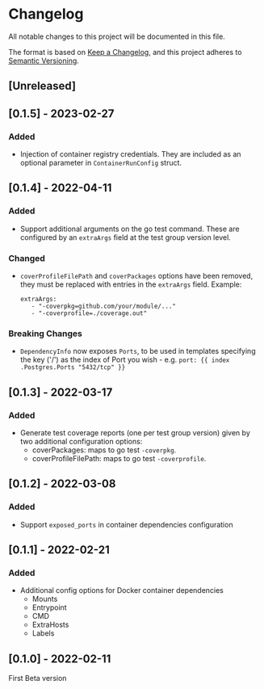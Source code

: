 # Changelog
All notable changes to this project will be documented in this file.

The format is based on [Keep a Changelog](https://keepachangelog.com/en/1.0.0/),
and this project adheres to [Semantic Versioning](https://semver.org/spec/v2.0.0.html).

## [Unreleased]

## [0.1.5] - 2023-02-27

### Added

- Injection of container registry credentials. They are included as an optional parameter in `ContainerRunConfig` struct.

## [0.1.4] - 2022-04-11

### Added

- Support additional arguments on the go test command. These are configured by an `extraArgs` field at the test group version level.

### Changed

- `coverProfileFilePath` and `coverPackages` options have been removed, they must be replaced with entries in the `extraArgs` field. Example:
   ```
   extraArgs:
      - "-coverpkg=github.com/your/module/..."
      - "-coverprofile=./coverage.out"
   ```
  
### Breaking Changes
- `DependencyInfo` now exposes `Ports`, to be used in templates specifying the key ('<port>/<protocol>') as the index of Port you wish - e.g. `port: {{ index .Postgres.Ports "5432/tcp" }}`

## [0.1.3] - 2022-03-17

### Added

- Generate test coverage reports (one per test group version) given by two additional configuration options:
  - coverPackages: maps to go test `-coverpkg`.
  - coverProfileFilePath: maps to go test `-coverprofile`.

## [0.1.2] - 2022-03-08

### Added

- Support `exposed_ports` in container dependencies configuration


## [0.1.1] - 2022-02-21

### Added
- Additional config options for Docker container dependencies
  - Mounts
  - Entrypoint
  - CMD
  - ExtraHosts
  - Labels

## [0.1.0] - 2022-02-11

First Beta version

